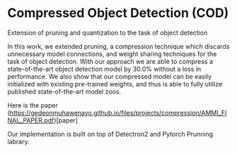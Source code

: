 # Compressed Object Detection (COD)
Extension of pruning and quantization to the task of object detection

In this work, we extended pruning, a compression technique which discards unnecessary model connections, and weight sharing techniques for the task of object detection. With our approach we are able to compress a state-of-the-art object detection model by 30.0% without a loss in performance. We also show that our compressed model can be easily initialized with existing pre-trained weights, and thus is able to fully utilize published state-of-the-art model zoos.

Here is the paper (https://gedeonmuhawenayo.github.io/files/projects/compression/AMMI_FINAL_PAPER.pdf)[paper]

Our implementation is built on top of Detectron2 and Pytorch Prunning labrary.
